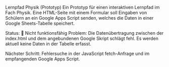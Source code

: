 Lernpfad Physik (Prototyp)
Ein Prototyp für einen interaktiven Lernpfad im Fach Physik. Eine HTML-Seite mit einem Formular soll Eingaben von Schülern an ein Google Apps Script senden, welches die Daten in einer Google Sheets-Tabelle speichert.

Status: 🔴 Nicht funktionsfähig
Problem: Die Datenübertragung zwischen der index.html und dem angebundenen Google Skript schlägt fehl. Es werden aktuell keine Daten in der Tabelle erfasst.

Nächster Schritt: Fehlersuche in der JavaScript fetch-Anfrage und im empfangenden Google Apps Script.
